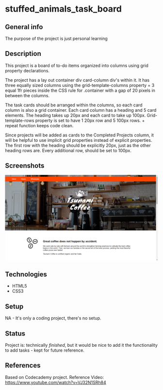 # stuffed_animals_task_board

## General info
The purpose of the project is just personal learning

## Description
This project is a board of to-do items organized into columns using grid property declarations.

The project has a lay out container div card-column div's within it. It has three equally sized columns using the grid-template-columns property = 3 equal 1fr pieces inside the CSS rule for .container with a gap of 20 pixels in between the columns. 

The task cards should be arranged within the columns, so each card column is also a grid container.  Each card column has a heading and 5 card elements. The heading takes up 20px and each card to take up 100px. Grid-template-rows property is set to have 1 20px row and 5 100px rows. + repeat function keeps code clean.

Since projects will be added as cards to the Completed Projects column, it will be helpful to use implicit grid properties instead of explicit properties. The first row with the heading should be explicitly 20px, just as the other heading rows are. Every additional row, should be set to 100px.

## Screenshots
![Example screenshot](./img/screenshot.png)

## Technologies
* HTML5
* CSS3

## Setup
NA - It's only a coding project, there's no setup.

## Status
Project is: technically _finished_, but it would be nice to add it the functionality to add tasks - kept for future reference.

## References
Based on Codecademy project. Reference Video: https://www.youtube.com/watch?v=VJ32N1SRh84
